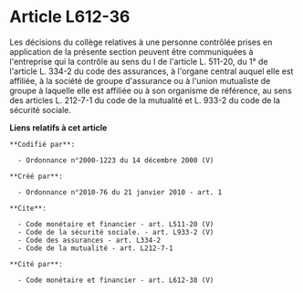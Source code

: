 # Article L612-36

Les décisions du collège relatives à une personne contrôlée prises en application de la présente section peuvent être
communiquées à l'entreprise qui la contrôle au sens du I de l'article L. 511-20, du 1° de l'article L. 334-2 du code des
assurances, à l'organe central auquel elle est affiliée, à la société de groupe d'assurance ou à l'union mutualiste de groupe
à laquelle elle est affiliée ou à son organisme de référence, au sens des articles L. 212-7-1 du code de la mutualité et L.
933-2 du code de la sécurité sociale.

**Liens relatifs à cet article**

	**Codifié par**:

	  - Ordonnance n°2000-1223 du 14 décembre 2000 (V)

	**Créé par**:

	  - Ordonnance n°2010-76 du 21 janvier 2010 - art. 1

	**Cite**:

	  - Code monétaire et financier - art. L511-20 (V)
	  - Code de la sécurité sociale. - art. L933-2 (V)
	  - Code des assurances - art. L334-2
	  - Code de la mutualité - art. L212-7-1

	**Cité par**:

	  - Code monétaire et financier - art. L612-38 (V)
